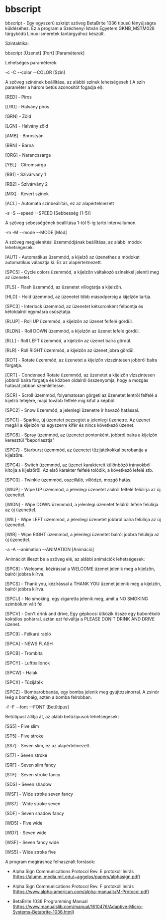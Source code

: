 # bbscript

bbscript - Egy egyszerű szkript szöveg BetaBrite 1036 típusú fényújságra küldéséhez. Ez a program a Széchenyi István Egyetem GKNB_MSTM028 tárgykódú Linux ismeretek tantárgyához készült.

Szintaktika:

bbscript [Üzenet] [Port] [Paraméterek]

Lehetséges paraméterek:

-c -C --color --COLOR [Szín]

A szöveg színének beállítása, az alábbi színek lehetségesek ( A szín paraméter a három betűs azonosítót fogadja el):

[RED] - Piros

[LRD] - Halvány piros

[GRN] - Zöld

[LGN] - Halvány zöld

[AMB] - Borostyán

[BRN] - Barna

[ORG] - Narancssárga

[YEL] - Citromsárga

[RB1] - Szivárvány 1

[RB2] - Szivárvány 2

[MIX] - Kevert színek

[ACL] - Automata színbeállítás, ez az alapértelmezett

-s -S --speed --SPEED [Sebbesség (1-5)]

A szöveg sebességének beállítása 1-tól 5-ig tartó intervallumon.

-m -M --mode  --MODE [Mód]

A szöveg megjelenítési üzemmódjának beállítása, az alábbi módok lehetségesek:

 [AUT] - Automatikus üzemmód, a kijelző az üzenethez a módokat automatikus választja ki. Ez az alapértelmezett. 

 [SPC5] - Cycle colors üzemmód, a kijelzőn váltakozó színekkel jeleníti meg az üzenetet.

 [FLS] - Flash üzemmód, az üzenetet villogtatja a kijelzőn.

 [HLD] - Hold üzemmód, az üzenetet több másodpercig a kijelzőn tartja.

 [SPC3] - Interlock üzemmód, az üzenetet kétsoronként felbontja és kétoldalról egymásra csúsztatja.

 [RLUP] - Roll UP üzemmód, a kijelzőn az üzenet felfelé gördül.

 [RLDN] - Roll DOWN üzemmód, a kijelzőn az üzenet lefelé gördül.

 [RLL] - Roll LEFT üzemmód, a kijelzőn az üzenet balra gördül.

 [RLR] - Roll RIGHT üzemmód, a kijelzőn az üzenet jobra gördül.
 
 [ROT] - Rotate üzemmód, az üzenetet a kijelzőn vízszintesen jobbról balra forgatja.

 [CRT] - Condensed Rotate üzemmód, az üzenetet a kijelzőn vízszintesen jobbról balra forgatja és közben oldalról összenyomja, hogy a mozgás hatását jobban szemléltesse.

 [SCR] - Scroll üzemmód, folyamatosan görgeti az üzenetet lentről felfelé a kijelző tetejére, majd tovább felfelé míg kifut a képből.

 [SPC2] - Snow üzemmód, a jelenlegi üzenetre ír havazó hatással.

 [SPC1] - Sparkle, új üzenetet pezsegtet a jelenlegi üzenetre. Az üzenet megáll a kijelzőn ha egyszerre kifér és nincs következő üzenet.

 [SPC6] - Spray üzemmód, az üzenetet pontonként, jobbról balra a kijelzőn keresztül "beporlasztja" 

 [SPC7] - Starburst üzemmód, az üzenetet tűzijátékokkal berobantja a kijelzőre.

 [SPC4] - Switch üzemmód, az üzenet karaktereit különböző irányokból kitolja a kijelzőről. Az első karakter felfelé tolódik, a következő lefelé stb.

 [SPC0] - Twinkle üzemmód, oszcilláló, villódzó, mozgó hatás.

 [WIUP] - Wipe UP üzemmód, a jelenlegi üzenetet alulról felfelé felülírja az új üzenettel.

 [WIDN] - Wipe DOWN üzemmód, a jelenlegi üzenetet felülről lefelé felülírja az új üzenettel.

 [WIL] - Wipe LEFT üzemmód, a jelenlegi üzenetet jobbról balra felülírja az új üzenettel.

 [WIR] - Wipe RIGHT üzemmód, a jelenlegi üzenetet balról jobbra felülírja az új üzenettel.

-a -A --animation --ANIMATION [Animáció]

Animációt illeszt be a szöveg elé, az alábbi animációk lehetségesek:

 [SPC8] - Welcome, kézírással a WELCOME üzenet jelenik meg a kijelzőn, balról jobbra kiírva.

 [SPCS] - Thank you, kézírással a THANK YOU üzenet jelenik meg a kijelzőn, balról jobbra kiírva.

 [SPCU] - No smoking, egy cigaretta jelenik meg, amit a NO SMOKING szimbólum vált fel.

 [SPCV] - Don't drink and drive, Egy gépkocsi ütközik össze egy buborékoló koktélos pohárral, aztán ezt felváltja a PLEASE DON'T DRINK AND DRIVE üzenet.

 [SPC9] - Félkarú rabló

 [SPCA] - NEWS FLASH

 [SPCB] - Trombita

 [SPCY] - Luftballonok

 [SPCW] - Halak

 [SPCX] - Tűzijáték

 [SPCZ] - Bombarobbanás, egy bomba jelenik meg gyújtózsinorral. A zsinór leég a bombáig, aztén a bomba felrobban.  

-f -F --font --FONT [Betűtípus]

Betűtípust állítja át, az alább betűzípusok lehetségesek:

 [SS5] - Five slim

 [ST5] - Five stroke

 [SS7] - Seven slim, ez az alapértelmezett.

 [ST7] - Seven stroke

 [SRF] - Seven slim fancy

 [STF] - Seven stroke fancy

 [SDS] - Seven shadow

 [WSF] - Wide stroke seven fancy

 [WS7] - Wide stroke seven

 [SDF] - Seven shadow fancy

 [WD5] - Five wide

 [WD7] - Seven wide

 [WSF] - Seven fancy wide

 [WS5] - Wide stroke five

A program megíráshoz felhasznált források:

 - Alpha Sign Communications Protocol Rev. E protokoll leírás (https://alumni.media.mit.edu/~aggelos/papers/alphasign.pdf)

 - Alpha Sign Communications Protocol Rev. F protokoll leírás (https://www.alpha-american.com/alpha-manuals/M-Protocol.pdf)

 - BetaBrite 1036 Programming Manual (https://www.manualslib.com/manual/1610476/Adaptive-Micro-Systems-Betabrite-1036.html)
